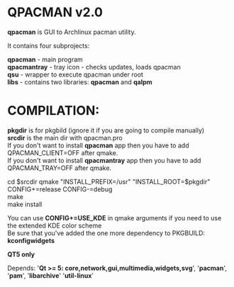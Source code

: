 # QPACMAN v2.0
**qpacman** is GUI to Archlinux pacman utility.  

It contains four subprojects:  

**qpacman** - main program  
**qpacmantray**  - tray icon - checks updates, loads qpacman  
**qsu** - wrapper to execute qpacman under root  
**libs** - contains two libraries: **qpacman** and **qalpm**  

# COMPILATION:

**pkgdir** is for pkgbild (ignore it if you are going to compile manually)  
**srcdir** is the main dir with qpacman.pro  
If you don't want to install **qpacman** app then you have to add QPACMAN_CLIENT=OFF after qmake.  
If you don't want to install **qpacmantray** app then you have to add QPACMAN_TRAY=OFF after qmake.  

cd $srcdir  
qmake "INSTALL_PREFIX=/usr" "INSTALL_ROOT=$pkgdir" CONFIG+=release CONFIG-=debug  
make  
make install  

You can use **CONFIG+=USE_KDE** in qmake arguments if you need to use the extended KDE color scheme  
Be sure that you've added the one more dependency to PKGBUILD: **kconfigwidgets**  


**QT5 only**  

Depends: '**Qt >= 5: core,network,gui,multimedia,widgets,svg**', '**pacman**', '**pam**', '**libarchive**' '**util-linux**'  
  


